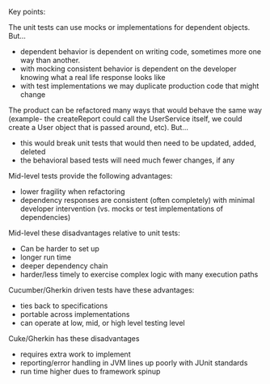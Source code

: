 Key points:

The unit tests can use mocks or implementations for dependent objects.
But...
* dependent behavior is dependent on writing code, sometimes more one way than another.
* with mocking consistent behavior is dependent on the developer knowing what a real life response looks like
* with test implementations we may duplicate production code that might change

The product can be refactored many ways that would behave the same way (example- the createReport could call the
UserService itself, we could create a User object that is passed around, etc).
But...
* this would break unit tests that would then need to be updated, added, deleted
* the behavioral based tests will need much fewer changes, if any


Mid-level tests provide the following advantages:
* lower fragility when refactoring
* dependency responses are consistent (often completely) with minimal developer intervention (vs. mocks or test implementations of dependencies)


Mid-level these disadvantages relative to unit tests:
* Can be harder to set up
* longer run time
* deeper dependency chain
* harder/less timely to exercise complex logic with many execution paths

Cucumber/Gherkin driven tests have these advantages:
* ties back to specifications
* portable across implementations
* can operate at low, mid, or high level testing level

Cuke/Gherkin has these disadvantages
* requires extra work to implement
* reporting/error handling in JVM lines up poorly with JUnit standards
* run time higher dues to framework spinup

